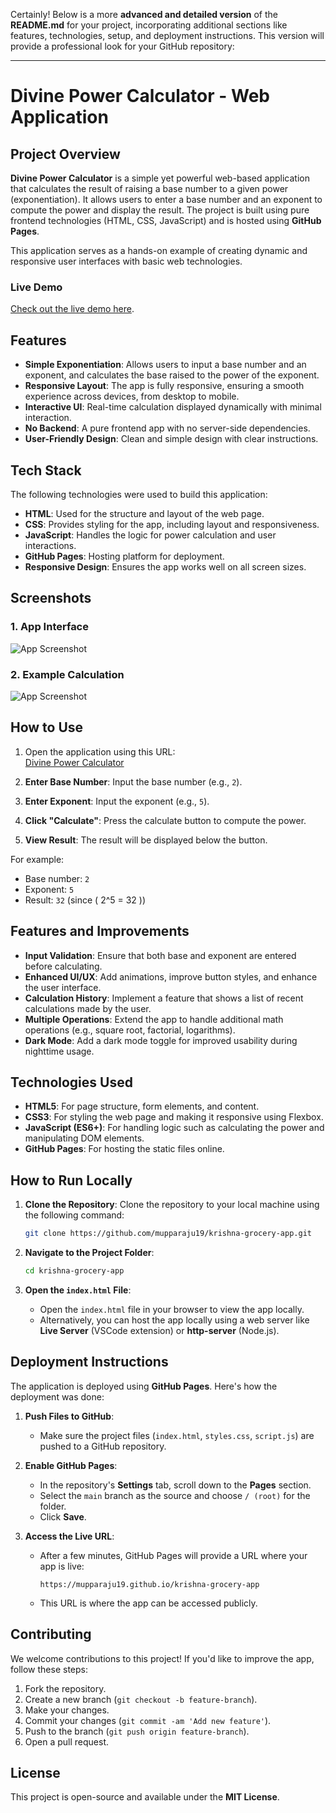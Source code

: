 Certainly! Below is a more **advanced and detailed version** of the **README.md** for your project, incorporating additional sections like features, technologies, setup, and deployment instructions. This version will provide a professional look for your GitHub repository:

---

# Divine Power Calculator - Web Application

## Project Overview

**Divine Power Calculator** is a simple yet powerful web-based application that calculates the result of raising a base number to a given power (exponentiation). It allows users to enter a base number and an exponent to compute the power and display the result. The project is built using pure frontend technologies (HTML, CSS, JavaScript) and is hosted using **GitHub Pages**.

This application serves as a hands-on example of creating dynamic and responsive user interfaces with basic web technologies.

### Live Demo
[Check out the live demo here](https://mupparaju19.github.io/krishna-grocery-app).

## Features

- **Simple Exponentiation**: Allows users to input a base number and an exponent, and calculates the base raised to the power of the exponent.
- **Responsive Layout**: The app is fully responsive, ensuring a smooth experience across devices, from desktop to mobile.
- **Interactive UI**: Real-time calculation displayed dynamically with minimal interaction.
- **No Backend**: A pure frontend app with no server-side dependencies.
- **User-Friendly Design**: Clean and simple design with clear instructions.
  
## Tech Stack

The following technologies were used to build this application:

- **HTML**: Used for the structure and layout of the web page.
- **CSS**: Provides styling for the app, including layout and responsiveness.
- **JavaScript**: Handles the logic for power calculation and user interactions.
- **GitHub Pages**: Hosting platform for deployment.
- **Responsive Design**: Ensures the app works well on all screen sizes.

## Screenshots

### 1. App Interface
![App Screenshot](https://github.com/mupparaju19/krishna-grocery-app/blob/main/screenshots/app-interface.png)

### 2. Example Calculation
![App Screenshot](https://github.com/mupparaju19/krishna-grocery-app/blob/main/screenshots/calculation-example.png)

## How to Use

1. Open the application using this URL:  
   [Divine Power Calculator](https://mupparaju19.github.io/krishna-grocery-app)

2. **Enter Base Number**: Input the base number (e.g., `2`).
3. **Enter Exponent**: Input the exponent (e.g., `5`).
4. **Click "Calculate"**: Press the calculate button to compute the power.
5. **View Result**: The result will be displayed below the button.

For example:
- Base number: `2`
- Exponent: `5`
- Result: `32` (since \( 2^5 = 32 \))

## Features and Improvements

- **Input Validation**: Ensure that both base and exponent are entered before calculating.
- **Enhanced UI/UX**: Add animations, improve button styles, and enhance the user interface.
- **Calculation History**: Implement a feature that shows a list of recent calculations made by the user.
- **Multiple Operations**: Extend the app to handle additional math operations (e.g., square root, factorial, logarithms).
- **Dark Mode**: Add a dark mode toggle for improved usability during nighttime usage.

## Technologies Used

- **HTML5**: For page structure, form elements, and content.
- **CSS3**: For styling the web page and making it responsive using Flexbox.
- **JavaScript (ES6+)**: For handling logic such as calculating the power and manipulating DOM elements.
- **GitHub Pages**: For hosting the static files online.

## How to Run Locally

1. **Clone the Repository**: Clone the repository to your local machine using the following command:
   ```bash
   git clone https://github.com/mupparaju19/krishna-grocery-app.git
   ```

2. **Navigate to the Project Folder**:
   ```bash
   cd krishna-grocery-app
   ```

3. **Open the `index.html` File**:
   - Open the `index.html` file in your browser to view the app locally.
   - Alternatively, you can host the app locally using a web server like **Live Server** (VSCode extension) or **http-server** (Node.js).

## Deployment Instructions

The application is deployed using **GitHub Pages**. Here's how the deployment was done:

1. **Push Files to GitHub**:
   - Make sure the project files (`index.html`, `styles.css`, `script.js`) are pushed to a GitHub repository.

2. **Enable GitHub Pages**:
   - In the repository's **Settings** tab, scroll down to the **Pages** section.
   - Select the `main` branch as the source and choose `/ (root)` for the folder.
   - Click **Save**.

3. **Access the Live URL**:
   - After a few minutes, GitHub Pages will provide a URL where your app is live:
     ```text
     https://mupparaju19.github.io/krishna-grocery-app
     ```

   - This URL is where the app can be accessed publicly.

## Contributing

We welcome contributions to this project! If you'd like to improve the app, follow these steps:

1. Fork the repository.
2. Create a new branch (`git checkout -b feature-branch`).
3. Make your changes.
4. Commit your changes (`git commit -am 'Add new feature'`).
5. Push to the branch (`git push origin feature-branch`).
6. Open a pull request.

## License

This project is open-source and available under the **MIT License**.

